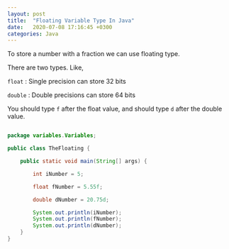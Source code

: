 ```yaml
---
layout: post
title:  "Floating Variable Type In Java"
date:   2020-07-08 17:16:45 +0300
categories: Java
---
```


To store a number with a fraction we can use floating type.

There are two types. Like,

`float` : Single precision can store 32 bits

`double` : Double precisions can store 64 bits

You should type `f` after the float value, and should type `d` after the double value. 

```java

package variables.Variables;

public class TheFloating {

    public static void main(String[] args) {

        int iNumber = 5;

        float fNumber = 5.55f;

        double dNumber = 20.75d;

        System.out.println(iNumber);
        System.out.println(fNumber);
        System.out.println(dNumber);
    }
}
```

